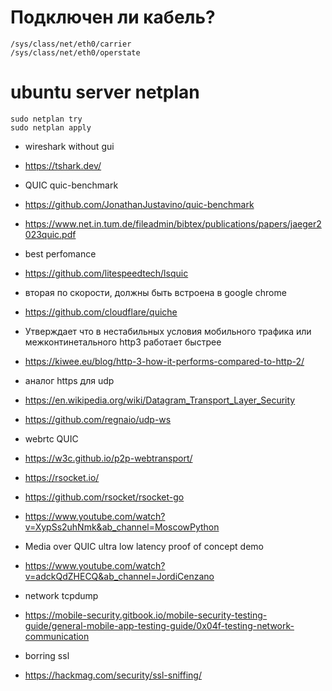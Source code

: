 # Подключен ли кабель?
```
/sys/class/net/eth0/carrier
/sys/class/net/eth0/operstate
```

# ubuntu server netplan
```
sudo netplan try
sudo netplan apply
```

- wireshark without gui
- https://tshark.dev/

- QUIC quic-benchmark
- https://github.com/JonathanJustavino/quic-benchmark
- https://www.net.in.tum.de/fileadmin/bibtex/publications/papers/jaeger2023quic.pdf
- best perfomance
- https://github.com/litespeedtech/lsquic
- вторая по скорости, должны быть встроена в google chrome
- https://github.com/cloudflare/quiche
- Утверждает что в нестабильных условия мобильного трафика или межконтинетального http3 работает быстрее
- https://kiwee.eu/blog/http-3-how-it-performs-compared-to-http-2/
- аналог https для udp
- https://en.wikipedia.org/wiki/Datagram_Transport_Layer_Security
- https://github.com/regnaio/udp-ws
- webrtc QUIC
- https://w3c.github.io/p2p-webtransport/
- https://rsocket.io/
- https://github.com/rsocket/rsocket-go
- https://www.youtube.com/watch?v=XypSs2uhNmk&ab_channel=MoscowPython
- Media over QUIC ultra low latency proof of concept demo
- https://www.youtube.com/watch?v=adckQdZHECQ&ab_channel=JordiCenzano

- network tcpdump
- https://mobile-security.gitbook.io/mobile-security-testing-guide/general-mobile-app-testing-guide/0x04f-testing-network-communication
- borring ssl
- https://hackmag.com/security/ssl-sniffing/
